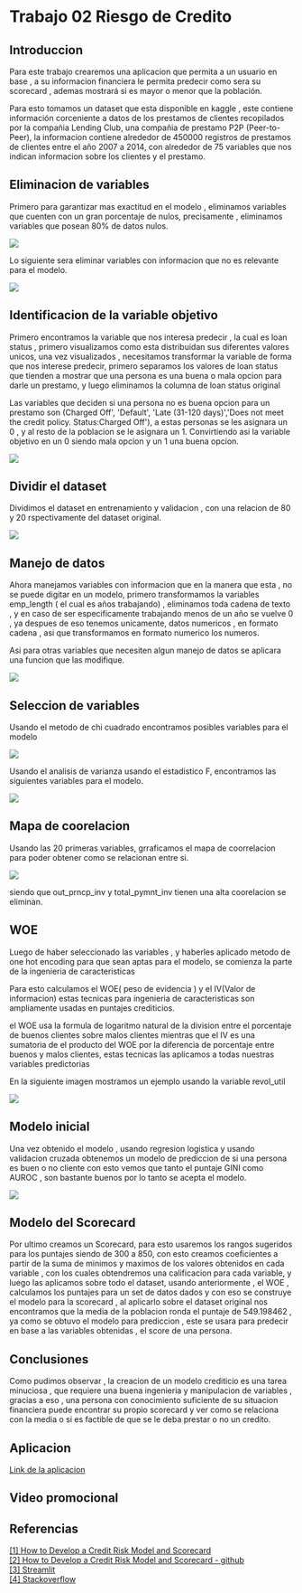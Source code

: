 # Trabajo 02 Riesgo de Credito
 
## Introduccion
Para este trabajo crearemos una aplicacion que permita a un usuario en base , a su informacion financiera le permita predecir como sera su scorecard , ademas mostrará si es mayor o menor que la población.
 
Para esto tomamos un dataset que esta disponible en kaggle , este contiene información corceniente a datos de los prestamos de clientes recopilados por la compañia Lending Club, una compañia de prestamo P2P (Peer-to-Peer), la informacion contiene alrededor de 450000 registros de prestamos de clientes entre el año 2007 a 2014, con alrededor de 75 variables que nos indican informacion sobre los clientes y el prestamo.
 
## Eliminacion de variables
 
Primero para garantizar mas exactitud en el modelo , eliminamos variables que cuenten con un gran porcentaje de nulos, precisamente , eliminamos variables que posean 80% de datos nulos.
 
![](https://github.com/Efbarrientosa/Trabajo-2-TAE/blob/main/01.PNG)
 
Lo siguiente sera eliminar variables con informacion que no es relevante para el modelo.
 
![](https://github.com/Efbarrientosa/Trabajo-2-TAE/blob/main/02.PNG)
 
## Identificacion de la variable objetivo
 
Primero encontramos la variable que nos interesa predecir , la cual es loan status , primero visualizamos como esta distribuidan sus diferentes valores unicos, una vez visualizados , necesitamos transformar la variable de forma que nos interese predecir, primero separamos los valores de loan status que tienden a mostrar que una persona es una buena o mala opcion para darle un prestamo, y luego eliminamos la columna de loan status original
 
Las variables que deciden si una persona no es buena opcion para un prestamo son (Charged Off', 'Default', 'Late (31-120 days)','Does not meet the credit policy. Status:Charged Off'), a estas personas se les asignara un 0 , y al resto de la poblacion se le asignara un 1. Convirtiendo asi la variable objetivo en un 0 siendo mala opcion y un 1 una buena opcion.
 
![](https://github.com/Efbarrientosa/Trabajo-2-TAE/blob/main/03.PNG)
 
## Dividir el dataset
Dividimos el dataset en entrenamiento y validacion , con una relacion de 80 y 20 rspectivamente del dataset original.
 
![](https://github.com/Efbarrientosa/Trabajo-2-TAE/blob/main/04.PNG)
 
## Manejo de datos
Ahora manejamos variables con informacion que en la manera que esta , no se puede digitar en un modelo, primero transformamos la variables emp_length ( el cual es años trabajando) , eliminamos toda cadena de texto , y en caso de ser especificamente trabajando menos de un año se vuelve 0 , ya despues de eso tenemos unicamente, datos numericos , en formato cadena , asi que transformamos en formato numerico los numeros.
 
Asi para otras variables que necesiten algun manejo de datos se aplicara una funcion que las modifique.
 
![](https://github.com/Efbarrientosa/Trabajo-2-TAE/blob/main/05.PNG)
 
## Seleccion de variables
Usando el metodo de chi cuadrado encontramos posibles variables para el modelo
 
![](https://github.com/Efbarrientosa/Trabajo-2-TAE/blob/main/06.PNG)
 
Usando el analisis de varianza usando el estadistico F, encontramos las siguientes variables para el modelo.
 
![](https://github.com/Efbarrientosa/Trabajo-2-TAE/blob/main/07.PNG)
 
## Mapa de coorelacion
 
Usando las 20 primeras variables, grraficamos el mapa de coorrelacion para poder obtener como se relacionan entre si.
 
![](https://github.com/Efbarrientosa/Trabajo-2-TAE/blob/main/08.png)
 
siendo que out_prncp_inv y total_pymnt_inv tienen una alta coorelacion se eliminan.
 
## WOE
Luego de haber seleccionado las variables , y haberles aplicado metodo de one hot encoding para que sean aptas para el modelo, se comienza la parte de la ingenieria de caracteristicas
 
Para esto calculamos el WOE( peso de evidencia ) y el IV(Valor de informacion) estas tecnicas para ingenieria de caracteristicas son ampliamente usadas en puntajes crediticios.
 
el WOE usa la formula de logaritmo natural de la division entre el porcentaje de buenos clientes sobre malos clientes mientras que el IV es una sumatoria de el producto del WOE por la diferencia de porcentaje entre buenos y malos clientes, estas tecnicas las aplicamos a todas nuestras variables predictorias
 
En la siguiente imagen mostramos un ejemplo usando la variable revol_util
 
![](https://github.com/Efbarrientosa/Trabajo-2-TAE/blob/main/09.PNG)
 
## Modelo inicial
Una vez obtenido el modelo  , usando regresion logistica y usando validacion cruzada obtenemos un modelo de prediccion de si una persona es buen o no cliente
con esto vemos que tanto el puntaje GINI como AUROC , son bastante buenos por lo tanto se acepta el modelo.
 
![](https://github.com/Efbarrientosa/Trabajo-2-TAE/blob/main/10.PNG)
 
## Modelo del Scorecard
 
Por ultimo creamos un Scorecard, para esto usaremos los rangos sugeridos para los puntajes siendo de 300 a 850, con esto creamos coeficientes a partir de la suma de minimos y maximos de los valores obtenidos en cada variable , con los cuales obtendremos una calificacion para cada variable, y luego las aplicamos sobre todo el dataset, usando anteriormente , el WOE , calculamos los puntajes para un set de datos dados y con eso se construye el modelo para la scorecard , al aplicarlo sobre el dataset original nos encontramos que la media de la poblacion ronda el puntaje de 549.198462 , ya como se obtuvo el modelo para prediccion , este se usara para predecir en base a las variables obtenidas , el score de una persona.

## Conclusiones
Como pudimos observar , la creacion de un modelo crediticio es una tarea minuciosa , que requiere una buena ingenieria y manipulacion de variables , gracias a eso , una persona con conocimiento suficiente de su situacion financiera puede encontrar su propio scorecard y ver como se relaciona con la media o si es factible de que se le deba prestar o no un credito.

## Aplicacion 
[Link de la aplicacion](https://ancgarciamo-trabajo02-trabajo02tae-5uwqna.streamlit.app/) 

## Video promocional 

## Referencias 
[[1] How to Develop a Credit Risk Model and Scorecard](https://towardsdatascience.com/how-to-develop-a-credit-risk-model-and-scorecard-91335fc01f03)<br>
[[2] How to Develop a Credit Risk Model and Scorecard - github](https://github.com/finlytics-hub/credit_risk_model/blob/master/Credit_Risk_Model_and_Credit_Scorecard.ipynb)<br>
[[3] Streamlit](https://streamlit.io/)<br>
[[4] Stackoverflow](https://stackoverflow.com/) 
